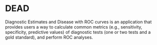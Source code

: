 # DEAD
Diagnostic Estimates and Disease with ROC curves is an application that provides users a way to calculate common metrics (e.g., sensitivity, specificity, predictive values) of diagnostic tests (one or two tests and a gold standard), and perform ROC analyses.
